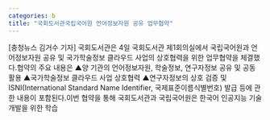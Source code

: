 ```yaml
---
categories: b
title: "국회도서관국립국어원 언어정보자원 공유 업무협약"
---
```

[충청뉴스 김거수 기자] 국회도서관은 4일 국회도서관 제1회의실에서 국립국어원과 언어정보자원 공유 및 국가학술정보 클라우드 사업의 상호협력을 위한 업무협약을 체결했다.협약의 주요 내용은 ▲양 기관의 언어정보자원, 학술정보, 연구자정보 공유 및 공동 활용 ▲국가학술정보 클라우드 사업 상호협력 ▲연구자정보의 상호 검증 및 ISNI(International Standard Name Identifier, 국제표준이름식별번호) 발급 등에 관한 내용이 포함된다.이번 협약을 통해 국회도서관과 국립국어원은 한국어 인공지능 기술 개발을 위한 학습